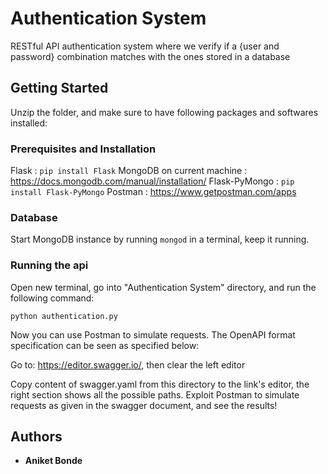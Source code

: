 # Authentication System

RESTful API authentication system where we verify if a {user and password} combination matches with the ones stored in a database

## Getting Started

Unzip the folder, and make sure to have following packages and softwares installed:

### Prerequisites and Installation

Flask : ```pip install Flask```
MongoDB on current machine : https://docs.mongodb.com/manual/installation/
Flask-PyMongo : ```pip install Flask-PyMongo```
Postman : https://www.getpostman.com/apps

### Database

Start MongoDB instance by running ```mongod``` in a terminal, keep it running.

### Running the api

Open new terminal, go into "Authentication System" directory, and run the following command:

```python authentication.py```

Now you can use Postman to simulate requests. The OpenAPI format specification can be seen as specified below:

Go to: https://editor.swagger.io/, then clear the left editor

Copy content of swagger.yaml from this directory to the link's editor, the right section shows all the possible paths.
Exploit Postman to simulate requests as given in the swagger document, and see the results!


## Authors

* **Aniket Bonde**
